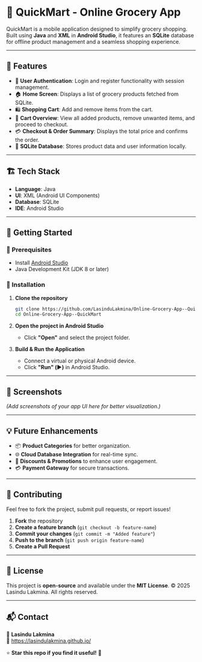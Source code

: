 # 🛒 QuickMart - Online Grocery App

QuickMart is a mobile application designed to simplify grocery shopping. Built using **Java** and **XML** in **Android Studio**, it features an **SQLite** database for offline product management and a seamless shopping experience.

---

## 📌 Features

- 🔐 **User Authentication**: Login and register functionality with session management.
- 🏠 **Home Screen**: Displays a list of grocery products fetched from SQLite.
- 🛍️ **Shopping Cart**: Add and remove items from the cart.
- 📝 **Cart Overview**: View all added products, remove unwanted items, and proceed to checkout.
- 💳 **Checkout & Order Summary**: Displays the total price and confirms the order.
- 🔄 **SQLite Database**: Stores product data and user information locally.

---

## 🏗️ Tech Stack

- **Language**: Java
- **UI**: XML (Android UI Components)
- **Database**: SQLite
- **IDE**: Android Studio

---

## 🚀 Getting Started

### 🔹 Prerequisites
- Install [Android Studio](https://developer.android.com/studio)
- Java Development Kit (JDK 8 or later)

### 🔹 Installation

1. **Clone the repository**  
   ```sh
   git clone https://github.com/LasinduLakmina/Online-Grocery-App--QuickMart.git
   cd Online-Grocery-App--QuickMart
   ```

2. **Open the project in Android Studio**  
   - Click **"Open"** and select the project folder.

3. **Build & Run the Application**  
   - Connect a virtual or physical Android device.
   - Click **"Run" (▶️)** in Android Studio.

---

## 📸 Screenshots
*(Add screenshots of your app UI here for better visualization.)*

---

## 💡 Future Enhancements
- 📦 **Product Categories** for better organization.
- 🌐 **Cloud Database Integration** for real-time sync.
- 🛒 **Discounts & Promotions** to enhance user engagement.
- 💳 **Payment Gateway** for secure transactions.

---

## 🤝 Contributing
Feel free to fork the project, submit pull requests, or report issues!  
1. **Fork** the repository  
2. **Create a feature branch** (`git checkout -b feature-name`)  
3. **Commit your changes** (`git commit -m "Added feature"`)  
4. **Push to the branch** (`git push origin feature-name`)  
5. **Create a Pull Request**

---

## 📝 License
This project is **open-source** and available under the **MIT License**.
© 2025 Lasindu Lakmina. All rights reserved.

---

## 📬 Contact
👤 **Lasindu Lakmina**  
🔗 https://lasindulakmina.github.io/  

⭐ **Star this repo if you find it useful!** 🌟  
